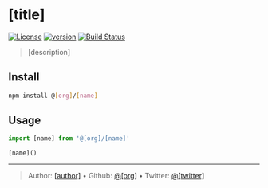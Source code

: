 # [title]

[![License][license-image]][license-url] [![version][npm-image]][npm-url] [![Build Status][circle-image]][circle-url]

> [description]

## Install

```bash
npm install @[org]/[name]
```

## Usage

```js
import [name] from '@[org]/[name]'

[name]()
```

---
> Author: [[author]]([website]) &bull; 
> Github: [@[org]](https://github.com/[org]) &bull; 
> Twitter: [@[twitter]](https://twitter.com/[twitter])

[license-url]: LICENSE
[license-image]: https://img.shields.io/github/license/[org]/[name].svg?style=for-the-badge&logo=circleci

[circle-url]: https://circleci.com/gh/[org]/[name]
[circle-image]: https://img.shields.io/circleci/project/github/[org]/[name]/master.svg?style=for-the-badge&logo=circleci

[npm-url]: https://www.npmjs.com/package/@[org]/[name]
[npm-image]: https://img.shields.io/npm/v/@[org]/[name].svg?style=for-the-badge&logo=npm
